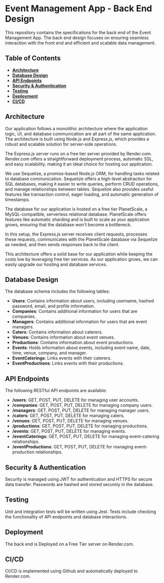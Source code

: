 # Event Management App - Back End Design

This repository contains the specifications for the back end of the Event Management App. The back end design focuses on ensuring seamless interaction with the front end and efficient and scalable data management.

## Table of Contents

- **[Architecture](#architecture)**
- **[Database Design](#database-design)**
- **[API Endpoints](#api-endpoints)**
- **[Security & Authentication](#security--authentication)**
- **[Testing](#testing)**
- **[Deployment](#deployment)**
- **[CI/CD](ci/cd)**

## Architecture

Our application follows a monolithic architecture where the application logic, UI, and database communication are all part of the same application. The architecture is built using Node.js and Express.js, which provides a robust and scalable solution for server-side operations.

The Express.js server runs on a free tier server provided by Render.com. Render.com offers a straightforward deployment process, automatic SSL, and easy scalability, making it an ideal choice for hosting our application.

We use Sequelize, a promise-based Node.js ORM, for handling tasks related to database communication. Sequelize offers a high-level abstraction for SQL databases, making it easier to write queries, perform CRUD operations, and manage relationships between tables. Sequelize also provides useful features like transaction control, eager loading, and automatic generation of timestamps.

The database for our application is hosted on a free tier PlanetScale, a MySQL-compatible, serverless relational database. PlanetScale offers features like automatic sharding and is built to scale as your application grows, ensuring that the database won't become a bottleneck.

In this setup, the Express.js server receives client requests, processes these requests, communicates with the PlanetScale database via Sequelize as needed, and then sends responses back to the client.

This architecture offers a solid base for our application while keeping the costs low by leveraging free tier services. As our application grows, we can easily upgrade our hosting and database services.

## Database Design

The database schema includes the following tables:

- **Users**: Contains information about users, including username, hashed password, email, and profile information.
- **Companies**: Contains additional information for users that are companies.
- **Managers**: Contains additional information for users that are event managers.
- **Caters**: Contains information about caterers.
- **Venues**: Contains information about event venues.
- **Productions**: Contains information about event productions.
- **Events**: Holds information about events, including event name, date, time, venue, company, and manager.
- **EventCaterings**: Links events with their caterers.
- **EventProductions**: Links events with their productions.

## API Endpoints

The following RESTful API endpoints are available:

- **/users**: GET, POST, PUT, DELETE for managing user accounts.
- **/companies**: GET, POST, PUT, DELETE for managing company users.
- **/managers**: GET, POST, PUT, DELETE for managing manager users.
- **/caters**: GET, POST, PUT, DELETE for managing caters.
- **/venues**: GET, POST, PUT, DELETE for managing venues.
- **/productions**: GET, POST, PUT, DELETE for managing productions.
- **/events**: GET, POST, PUT, DELETE for managing events.
- **/eventCaterings**: GET, POST, PUT, DELETE for managing event-catering relationships.
- **/eventProductions**: GET, POST, PUT, DELETE for managing event-production relationships.

## Security & Authentication

Security is managed using JWT for authentication and HTTPS for secure data transfer. Passwords are hashed and stored securely in the database.

## Testing

Unit and integration tests will be written using Jest. Tests include checking the functionality of API endpoints and database interactions.

## Deployment

The back end is Deployed on a Free Tier server on Render.com.

## CI/CD

CI/CD is implemented using Github and automatically deployed to Render.com.
